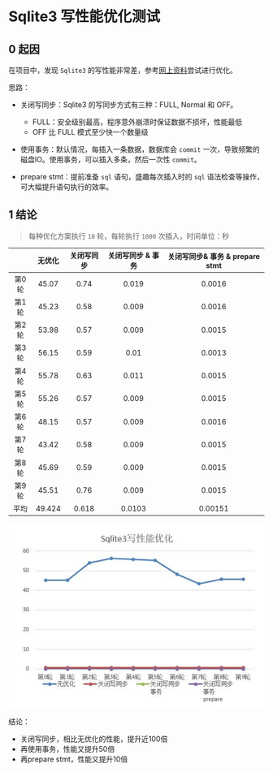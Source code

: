 # Sqlite3 写性能优化测试

## 0 起因

在项目中，发现 `Sqlite3` 的写性能非常差，参考[网上资料](https://blog.csdn.net/Ango_/article/details/122074816)尝试进行优化。

思路：

- 关闭写同步：Sqlite3 的写同步方式有三种：FULL, Normal 和 OFF。
  - FULL：安全级别最高，程序意外崩溃时保证数据不损坏，性能最低
  - OFF 比 FULL 模式至少快一个数量级

- 使用事务：默认情况，每插入一条数据，数据库会 `commit` 一次，导致频繁的磁盘IO。使用事务，可以插入多条，然后一次性 `commit`。

- prepare stmt：提前准备 `sql` 语句，盛趣每次插入时的 `sql` 语法检查等操作，可大幅提升语句执行的效率。

## 1 结论

> 每种优化方案执行 `10` 轮，每轮执行 `1000` 次插入，时间单位：秒

||无优化|关闭写同步|关闭写同步 & 事务|关闭写同步& 事务 & prepare stmt|
|:-:|:-:|:-:|:-:|:-:|
|第0轮	|45.07	|0.74	|0.019	|0.0016 |
|第1轮	|45.23	|0.58	|0.009	|0.0016 |
|第2轮	|53.98	|0.57	|0.009	|0.0015 |
|第3轮	|56.15	|0.59	|0.01	|0.0013 |
|第4轮	|55.78	|0.63	|0.011	|0.0015 |
|第5轮	|55.26	|0.57	|0.009	|0.0015 |
|第6轮	|48.15	|0.57	|0.009	|0.0016 |
|第7轮	|43.42	|0.58	|0.009	|0.0015 |
|第8轮	|45.69	|0.59	|0.009	|0.0015 |
|第9轮	|45.51	|0.76	|0.009	|0.0015 |
|平均	|49.424	|0.618  |0.0103	|0.00151|

![](./sqlite3.jpg)

结论：
- 关闭写同步，相比无优化的性能，提升近100倍
- 再使用事务，性能又提升50倍
- 再prepare stmt，性能又提升10倍
